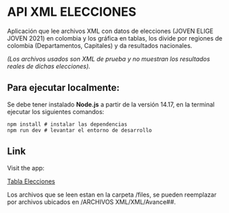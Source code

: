 # API XML ELECCIONES  
Aplicación que lee archivos XML con datos de elecciones (JOVEN ELIGE JOVEN 2021) en colombia y los gráfica en tablas, los divide por regiones de colombia (Departamentos, Capitales) y da resultados nacionales.

_(Los archivos usados son XML de prueba y no muestran los resultados reales de dichas elecciones)._

## Para ejecutar localmente:

Se debe tener instalado **Node.js** a partir de la versión 14.17, en la terminal ejecutar los siguientes comandos:


```
npm install # instalar las dependencias
npm run dev # levantar el entorno de desarrollo
```

## Link

Visit the app:

[Tabla Elecciones](https://api-xml-elecciones.vercel.app/)

Los archivos que se leen estan en la carpeta /files, se pueden reemplazar por archivos ubicados en /ARCHIVOS XML/XML/Avance##.
